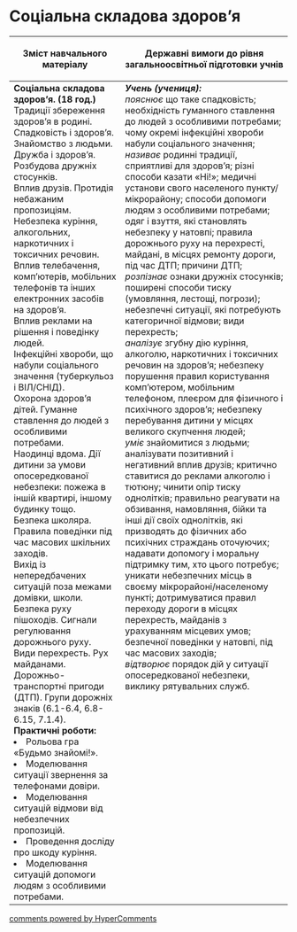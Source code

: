 <div id="hypercomments_widget" class="js-hypercomments-widget invisible"></div>

Соціальна складова здоров’я
=============================================

<table>
<thead>
  <tr>
    <th width="40%" align="center"><p>Зміст навчального матеріалу</p></td>
    <th width="60%" align="center"><p>Державні вимоги до рівня загальноосвітньої підготовки учнів</p></td>
  </tr>
</thead>
<tbody>
  <tr>
    <td width="40%" style="vertical-align:top !important;">
    <b>Соціальна складова здоров’я. (18 год.)</b><br>
    Традиції збереження здоров’я в родині. Спадковість і здоров’я.<br>
    Знайомство з людьми. Дружба і здоров’я. Розбудова дружніх стосунків.<br>
    Вплив друзів. Протидія небажаним пропозиціям.<br>
    Небезпека куріння, алкогольних, наркотичних і токсичних речовин.<br>
    Вплив телебачення, комп’ютерів, мобільних телефонів та інших електронних засобів на здоров’я.<br>
    Вплив реклами на рішення і поведінку людей.<br>
    Інфекційні хвороби, що набули соціального значення (туберкульоз і ВІЛ/СНІД).<br>
    Охорона здоров’я дітей. Гуманне ставлення до людей з особливими потребами.<br>
    Наодинці вдома. Дії дитини за умови опосередкованої небезпеки: пожежа в іншій квартирі, іншому будинку тощо.<br>
    Безпека школяра. Правила поведінки під час масових шкільних заходів.<br>
    Вихід із непередбачених ситуацій поза межами домівки, школи.<br>
    Безпека руху пішоходів. Сигнали регулювання дорожнього руху.<br>
    Види перехресть. Рух майданами.<br>
    Дорожньо-транспортні пригоди (ДТП). Групи дорожніх знаків (6.1-6.4, 6.8-6.15, 7.1.4).<br>
    <b>Практичні роботи:</b>
    <li>
    Рольова гра «Будьмо знайомі!».
    </li>
    <li>
    Моделювання ситуації звернення за телефонами довіри.
    </li>
    <li>
    Моделювання ситуацій відмови від небезпечних пропозицій.
    </li>
    <li>
    Проведення досліду про шкоду куріння.
    </li>
    <li>
    Моделювання ситуацій допомоги людям з особливими потребами.
    </li>
    </td>
    <td width="60%" style="vertical-align:top !important;">
    <i><b>Учень (учениця):</b></i><br>
    <i>пояснює</i> що таке спадковість; необхідність гуманного ставлення до людей з особливими потребами; чому окремі інфекційні хвороби набули соціального значення;<br>
    <i>називає</i> родинні традиції, сприятливі для здоров’я; різні способи казати «Ні!»; медичні установи свого населеного пункту/мікрорайону; способи допомоги людям з особливими потребами; одяг і взуття, які становлять небезпеку у натовпі; правила дорожнього руху на перехресті, майдані, в місцях ремонту дороги, під час ДТП; причини ДТП;<br>
    <i>розпізнає</i> ознаки дружніх стосунків; поширені способи тиску (умовляння, лестощі, погрози); небезпечні ситуації, які потребують категоричної відмови; види перехресть;<br>
    <i>аналізує</i> згубну дію куріння, алкоголю, наркотичних і токсичних речовин на здоров’я; небезпеку порушення правил користування комп’ютером, мобільним телефоном, плеєром для фізичного і психічного здоров’я; небезпеку перебування дитини у місцях великого скупчення людей;<br>
    <i>уміє</i> знайомитися з людьми; аналізувати позитивний і негативний вплив друзів; критично ставитися до реклами алкоголю і тютюну; чинити опір тиску однолітків; правильно реагувати на обзивання, намовляння, бійки та інші дії своїх однолітків, які призводять до фізичних або психічних страждань оточуючих; надавати допомогу і моральну підтримку тим, хто цього потребує; уникати небезпечних місць в своєму мікрорайоні/населеному пункті; дотримуватися правил переходу дороги в місцях перехресть, майданів з урахуванням місцевих умов; безпечної поведінки у натовпі, під час масових заходів;<br>
    <i>відтворює</i> порядок дій у ситуації опосередкованої небезпеки, виклику рятувальних служб.<br>
	</td>
  </tr>
</tbody>
</table>

<div class="js-hypercomments-container">
<a href="http://hypercomments.com" class="hc-link" title="comments widget">comments powered by HyperComments</a>
</div>